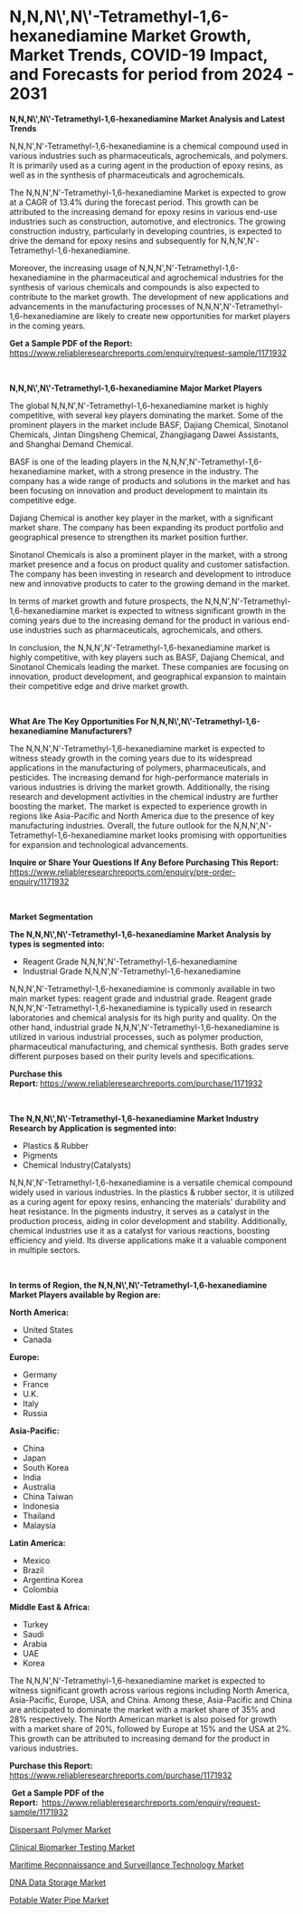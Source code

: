 <p><h1>N,N,N\',N\'-Tetramethyl-1,6-hexanediamine Market Growth, Market Trends, COVID-19 Impact, and Forecasts for period from 2024 - 2031</h1></p><p><strong>N,N,N\',N\'-Tetramethyl-1,6-hexanediamine Market Analysis and Latest Trends</strong></p>
<p><p>N,N,N',N'-Tetramethyl-1,6-hexanediamine is a chemical compound used in various industries such as pharmaceuticals, agrochemicals, and polymers. It is primarily used as a curing agent in the production of epoxy resins, as well as in the synthesis of pharmaceuticals and agrochemicals.</p><p>The N,N,N',N'-Tetramethyl-1,6-hexanediamine Market is expected to grow at a CAGR of 13.4% during the forecast period. This growth can be attributed to the increasing demand for epoxy resins in various end-use industries such as construction, automotive, and electronics. The growing construction industry, particularly in developing countries, is expected to drive the demand for epoxy resins and subsequently for N,N,N',N'-Tetramethyl-1,6-hexanediamine.</p><p>Moreover, the increasing usage of N,N,N',N'-Tetramethyl-1,6-hexanediamine in the pharmaceutical and agrochemical industries for the synthesis of various chemicals and compounds is also expected to contribute to the market growth. The development of new applications and advancements in the manufacturing processes of N,N,N',N'-Tetramethyl-1,6-hexanediamine are likely to create new opportunities for market players in the coming years.</p></p>
<p><strong>Get a Sample PDF of the Report:&nbsp;</strong> <a href="https://www.reliableresearchreports.com/enquiry/request-sample/1171932">https://www.reliableresearchreports.com/enquiry/request-sample/1171932</a></p>
<p>&nbsp;</p>
<p><strong>N,N,N\',N\'-Tetramethyl-1,6-hexanediamine Major Market Players</strong></p>
<p><p>The global N,N,N',N'-Tetramethyl-1,6-hexanediamine market is highly competitive, with several key players dominating the market. Some of the prominent players in the market include BASF, Dajiang Chemical, Sinotanol Chemicals, Jintan Dingsheng Chemical, Zhangjiagang Dawei Assistants, and Shanghai Demand Chemical.</p><p>BASF is one of the leading players in the N,N,N',N'-Tetramethyl-1,6-hexanediamine market, with a strong presence in the industry. The company has a wide range of products and solutions in the market and has been focusing on innovation and product development to maintain its competitive edge.</p><p>Dajiang Chemical is another key player in the market, with a significant market share. The company has been expanding its product portfolio and geographical presence to strengthen its market position further.</p><p>Sinotanol Chemicals is also a prominent player in the market, with a strong market presence and a focus on product quality and customer satisfaction. The company has been investing in research and development to introduce new and innovative products to cater to the growing demand in the market.</p><p>In terms of market growth and future prospects, the N,N,N',N'-Tetramethyl-1,6-hexanediamine market is expected to witness significant growth in the coming years due to the increasing demand for the product in various end-use industries such as pharmaceuticals, agrochemicals, and others.</p><p>In conclusion, the N,N,N',N'-Tetramethyl-1,6-hexanediamine market is highly competitive, with key players such as BASF, Dajiang Chemical, and Sinotanol Chemicals leading the market. These companies are focusing on innovation, product development, and geographical expansion to maintain their competitive edge and drive market growth.</p></p>
<p>&nbsp;</p>
<p><strong>What Are The Key Opportunities For N,N,N\',N\'-Tetramethyl-1,6-hexanediamine Manufacturers?</strong></p>
<p><p>The N,N,N',N'-Tetramethyl-1,6-hexanediamine market is expected to witness steady growth in the coming years due to its widespread applications in the manufacturing of polymers, pharmaceuticals, and pesticides. The increasing demand for high-performance materials in various industries is driving the market growth. Additionally, the rising research and development activities in the chemical industry are further boosting the market. The market is expected to experience growth in regions like Asia-Pacific and North America due to the presence of key manufacturing industries. Overall, the future outlook for the N,N,N',N'-Tetramethyl-1,6-hexanediamine market looks promising with opportunities for expansion and technological advancements.</p></p>
<p><strong>Inquire or Share Your Questions If Any Before Purchasing This Report:</strong> <a href="https://www.reliableresearchreports.com/enquiry/pre-order-enquiry/1171932">https://www.reliableresearchreports.com/enquiry/pre-order-enquiry/1171932</a></p>
<p>&nbsp;</p>
<p><strong>Market Segmentation</strong></p>
<p><strong>The N,N,N\',N\'-Tetramethyl-1,6-hexanediamine Market Analysis by types is segmented into:</strong></p>
<p><ul><li>Reagent Grade N,N,N',N'-Tetramethyl-1,6-hexanediamine</li><li>Industrial Grade N,N,N',N'-Tetramethyl-1,6-hexanediamine</li></ul></p>
<p><p>N,N,N',N'-Tetramethyl-1,6-hexanediamine is commonly available in two main market types: reagent grade and industrial grade. Reagent grade N,N,N',N'-Tetramethyl-1,6-hexanediamine is typically used in research laboratories and chemical analysis for its high purity and quality. On the other hand, industrial grade N,N,N',N'-Tetramethyl-1,6-hexanediamine is utilized in various industrial processes, such as polymer production, pharmaceutical manufacturing, and chemical synthesis. Both grades serve different purposes based on their purity levels and specifications.</p></p>
<p><strong>Purchase this Report:&nbsp;</strong><a href="https://www.reliableresearchreports.com/purchase/1171932">https://www.reliableresearchreports.com/purchase/1171932</a></p>
<p>&nbsp;</p>
<p><strong>The N,N,N\',N\'-Tetramethyl-1,6-hexanediamine Market Industry Research by Application is segmented into:</strong></p>
<p><ul><li>Plastics & Rubber</li><li>Pigments</li><li>Chemical Industry(Catalysts)</li></ul></p>
<p><p>N,N,N',N'-Tetramethyl-1,6-hexanediamine is a versatile chemical compound widely used in various industries. In the plastics & rubber sector, it is utilized as a curing agent for epoxy resins, enhancing the materials' durability and heat resistance. In the pigments industry, it serves as a catalyst in the production process, aiding in color development and stability. Additionally, chemical industries use it as a catalyst for various reactions, boosting efficiency and yield. Its diverse applications make it a valuable component in multiple sectors.</p></p>
<p>&nbsp;</p>
<p><strong>In terms of Region, the N,N,N\',N\'-Tetramethyl-1,6-hexanediamine Market Players available by Region are:</strong></p>
<p>
    <p> <strong> North America: </strong>
        <ul>
            <li>United States</li>
            <li>Canada</li>
        </ul>
        </p> 
    <p> <strong> Europe: </strong>
        <ul>
            <li>Germany</li>
            <li>France</li>
            <li>U.K.</li>
            <li>Italy</li>
            <li>Russia</li>
        </ul>
        </p> 
    <p> <strong> Asia-Pacific: </strong>
        <ul>
            <li>China</li>
            <li>Japan</li>
            <li>South Korea</li>
            <li>India</li>
            <li>Australia</li>
            <li>China Taiwan</li>
            <li>Indonesia</li>
            <li>Thailand</li>
            <li>Malaysia</li>
        </ul>
        </p> 
    <p> <strong> Latin America: </strong>
        <ul>
            <li>Mexico</li>
            <li>Brazil</li>
            <li>Argentina Korea</li>
            <li>Colombia</li>
        </ul>
        </p> 
    <p> <strong> Middle East & Africa: </strong>
        <ul>
            <li>Turkey</li>
            <li>Saudi</li>
            <li>Arabia</li>
            <li>UAE</li>
            <li>Korea</li>
        </ul>
    </p>
    </p>
<p><p>The N,N,N',N'-Tetramethyl-1,6-hexanediamine market is expected to witness significant growth across various regions including North America, Asia-Pacific, Europe, USA, and China. Among these, Asia-Pacific and China are anticipated to dominate the market with a market share of 35% and 28% respectively. The North American market is also poised for growth with a market share of 20%, followed by Europe at 15% and the USA at 2%. This growth can be attributed to increasing demand for the product in various industries.</p></p>
<p><strong>Purchase this Report: </strong><a href="https://www.reliableresearchreports.com/purchase/1171932">https://www.reliableresearchreports.com/purchase/1171932</a></p>
<p>&nbsp;<strong>Get a Sample PDF of the Report:&nbsp;&nbsp;</strong><a href="https://www.reliableresearchreports.com/enquiry/request-sample/1171932">https://www.reliableresearchreports.com/enquiry/request-sample/1171932</a></p>
<p><strong></strong></p>
<p><p><a href="https://medium.com/p/4dea81d7681d/edit">Dispersant Polymer Market</a></p><p><a href="https://medium.com/@shanatromp/clinical-biomarker-testing-market-competitive-analysis-market-trends-and-forecast-to-2031-491ae688ef6c">Clinical Biomarker Testing Market</a></p><p><a href="https://medium.com/@shanatromp/maritime-reconnaissance-and-surveillance-technology-market-research-report-its-history-and-040e72df3d61">Maritime Reconnaissance and Surveillance Technology Market</a></p><p><a href="https://medium.com/@shanatromp/dna-data-storage-market-exploring-market-share-market-trends-and-future-growth-a31c7badb015">DNA Data Storage Market</a></p><p><a href="https://medium.com/@shanatromp/potable-water-pipe-market-analysis-and-sze-forecasted-for-period-from-2024-to-2031-dadef5f789bc">Potable Water Pipe Market</a></p></p>